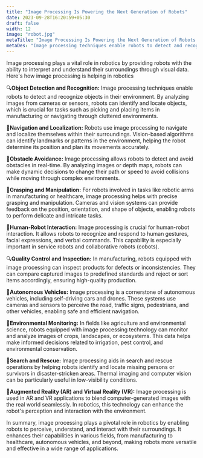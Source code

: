 ```yaml
---
title: "Image Processing Is Powering the Next Generation of Robots"
date: 2023-09-28T16:20:59+05:30
draft: false
width: 12
image: "robot.jpg"
metaTitle: "Image Processing Is Powering the Next Generation of Robots | Open CV Courses"
metaDes: "Image processing techniques enable robots to detect and recognize objects in their environment. By analyzing images from cameras or sensors, robots can identify and locate objects, which is crucial for tasks such as picking and placing items in manufacturing or navigating through cluttered environments. | robotics | robot | image processing" 
---
```


Image processing plays a vital role in robotics by providing robots with the ability to interpret and understand their surroundings through visual data. Here's how image processing is helping in robotics
<!--more-->

🔍**Object Detection and Recognition:** Image processing techniques enable robots to detect and recognize objects in their environment. By analyzing images from cameras or sensors, robots can identify and locate objects, which is crucial for tasks such as picking and placing items in manufacturing or navigating through cluttered environments.

🧭**Navigation and Localization:** Robots use image processing to navigate and localize themselves within their surroundings. Vision-based algorithms can identify landmarks or patterns in the environment, helping the robot determine its position and plan its movements accurately.

🛑**Obstacle Avoidance:** Image processing allows robots to detect and avoid obstacles in real-time. By analyzing images or depth maps, robots can make dynamic decisions to change their path or speed to avoid collisions while moving through complex environments.

👐**Grasping and Manipulation:** For robots involved in tasks like robotic arms in manufacturing or healthcare, image processing helps with precise grasping and manipulation. Cameras and vision systems can provide feedback on the position, orientation, and shape of objects, enabling robots to perform delicate and intricate tasks.

🤖**Human-Robot Interaction:** Image processing is crucial for human-robot interaction. It allows robots to recognize and respond to human gestures, facial expressions, and verbal commands. This capability is especially important in service robots and collaborative robots (cobots).

🔍**Quality Control and Inspection:** In manufacturing, robots equipped with image processing can inspect products for defects or inconsistencies. They can compare captured images to predefined standards and reject or sort items accordingly, ensuring high-quality production.

🚗**Autonomous Vehicles:** Image processing is a cornerstone of autonomous vehicles, including self-driving cars and drones. These systems use cameras and sensors to perceive the road, traffic signs, pedestrians, and other vehicles, enabling safe and efficient navigation.

🌳**Environmental Monitoring:** In fields like agriculture and environmental science, robots equipped with image processing technology can monitor and analyze images of crops, landscapes, or ecosystems. This data helps make informed decisions related to irrigation, pest control, and environmental conservation.

🚁**Search and Rescue:** Image processing aids in search and rescue operations by helping robots identify and locate missing persons or survivors in disaster-stricken areas. Thermal imaging and computer vision can be particularly useful in low-visibility conditions.

🥽**Augmented Reality (AR) and Virtual Reality (VR):** Image processing is used in AR and VR applications to blend computer-generated images with the real world seamlessly. In robotics, this technology can enhance the robot's perception and interaction with the environment.

In summary, image processing plays a pivotal role in robotics by enabling robots to perceive, understand, and interact with their surroundings. It enhances their capabilities in various fields, from manufacturing to healthcare, autonomous vehicles, and beyond, making robots more versatile and effective in a wide range of applications.

